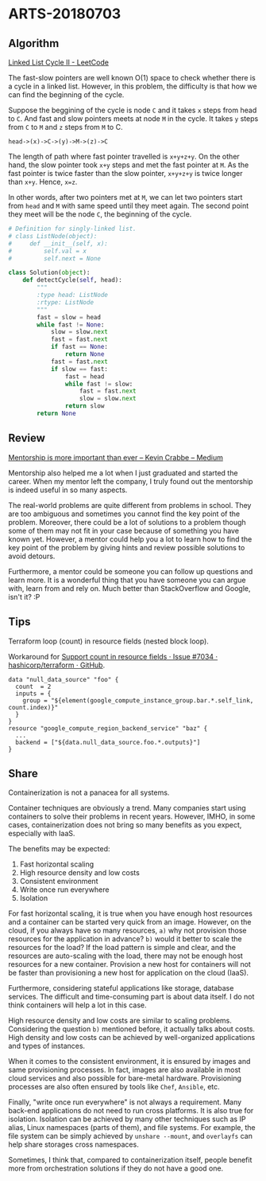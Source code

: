 # ARTS-20180703

## Algorithm

[Linked List Cycle II - LeetCode](https://leetcode.com/problems/linked-list-cycle-ii/description/)

The fast-slow pointers are well known O(1) space to check whether there is a cycle in a linked list. However, in this problem, the difficulty is that how we can find the beginning of the cycle.

Suppose the beggining of the cycle is node `C` and it takes `x` steps from head to `C`. And fast and slow pointers meets at node `M` in the cycle. It takes `y` steps from `C` to `M` and `z` steps from `M` to C. 

```
head->(x)->C->(y)->M->(z)->C
```
The length of path where fast pointer travelled is `x+y+z+y`. On the other hand, the slow pointer took `x+y` steps and met the fast pointer at `M`. As the fast pointer is twice faster than the slow pointer, `x+y+z+y` is twice longer than `x+y`. Hence, `x=z`.

In other words, after two pointers met at `M`, we can let two pointers start from `head` and `M` with same speed until they meet again. The second point they meet will be the node `C`, the beginning of the cycle.

```python
# Definition for singly-linked list.
# class ListNode(object):
#     def __init__(self, x):
#         self.val = x
#         self.next = None

class Solution(object):
    def detectCycle(self, head):
        """
        :type head: ListNode
        :rtype: ListNode
        """
        fast = slow = head
        while fast != None:
            slow = slow.next
            fast = fast.next
            if fast == None:
                return None
            fast = fast.next
            if slow == fast:
                fast = head
                while fast != slow:
                    fast = fast.next
                    slow = slow.next
                return slow
        return None
```

## Review

[Mentorship is more important than ever – Kevin Crabbe – Medium](https://medium.com/@kevincrabbe/mentorship-is-more-important-than-ever-732ccb413cac)

Mentorship also helped me a lot when I just graduated and started the career. When my mentor left the company, I truly found out the mentorship is indeed useful in so many aspects.

The real-world problems are quite different from problems in school. They are too ambiguous and sometimes you cannot find the key point of the problem. Moreover, there could be a lot of solutions to a problem though some of them may not fit in your case because of something you have known yet. However, a mentor could help you a lot to learn how to find the key point of the problem by giving hints and review possible solutions to avoid detours.

Furthermore, a mentor could be someone you can follow up questions and learn more. It is a wonderful thing that you have someone you can argue with, learn from and rely on. Much better than StackOverflow and Google, isn't it? :P

## Tips
Terraform loop (count) in resource fields (nested block loop).

Workaround for [Support count in resource fields · Issue #7034 · hashicorp/terraform · GitHub](https://github.com/hashicorp/terraform/issues/7034).
```
data "null_data_source" "foo" {
  count  = 2
  inputs = {
    group = "${element(google_compute_instance_group.bar.*.self_link, count.index)}"
  }
}
resource "google_compute_region_backend_service" "baz" {
  ...
  backend = ["${data.null_data_source.foo.*.outputs}"]
}
```

## Share

Containerization is not a panacea for all systems.

Container techniques are obviously a trend. Many companies start using containers to solve their problems in recent years. However, IMHO, in some cases, containerization does not bring so many benefits as you expect, especially with IaaS.

The benefits may be expected:
1. Fast horizontal scaling
2. High resource density and low costs
3. Consistent environment
4. Write once run everywhere
5. Isolation

For fast horizontal scaling, it is true when you have enough host resources and a container can be started very quick from an image. However, on the cloud, if you always have so many resources, `a)` why not provision those resources for the application in advance? `b)` would it better to scale the resources for the load? If the load pattern is simple and clear, and the resources are auto-scaling  with the load, there may not be enough host resources for a new container. Provision a new host for containers will not be faster than provisioning a new host for application on the cloud (IaaS).

Furthermore, considering stateful applications like storage, database services. The difficult and time-consuming part is about data itself. I do not think containers will help a lot in this case.

High resource density and low costs are similar to scaling problems. Considering the question `b)` mentioned before, it actually talks about costs. High density and low costs can be achieved by well-organized applications and types of instances.

When it comes to the consistent environment, it is ensured by images and same provisioning processes. In fact, images are also available in most cloud services and also possible for bare-metal hardware. Provisioning processes are also often ensured by tools like `Chef`, `Ansible`, etc.

Finally, "write once run everywhere" is not always a requirement. Many back-end applications do not need to run cross platforms. It is also true for isolation. Isolation can be achieved by many other techniques such as IP alias, Linux namespaces (parts of them), and file systems. For example, the file system can be simply achieved by `unshare --mount`, and `overlayfs` can help share storages cross namespaces.

Sometimes, I think that, compared to containerization itself, people benefit more from orchestration solutions if they do not have a good one.

